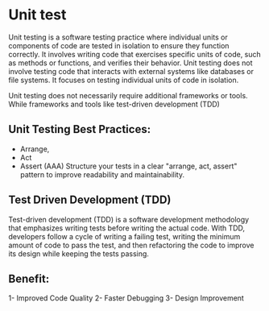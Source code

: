 # Unit test
Unit testing is a software testing practice where individual units or components of code are tested in isolation to ensure they function correctly. It involves writing code that exercises specific units of code, such as methods or functions, and verifies their behavior. 
Unit testing does not involve testing code that interacts with external systems like databases or file systems. It focuses on testing individual units of code in isolation.

Unit testing does not necessarily require additional frameworks or tools. While frameworks and tools like test-driven development (TDD)
## Unit Testing Best Practices:
- Arrange,
-  Act
-  Assert 
 (AAA) Structure your tests in a clear "arrange, act, assert" pattern to improve readability and maintainability.

## Test Driven Development (TDD)
Test-driven development (TDD) is a software development methodology that emphasizes writing tests before writing the actual code. With TDD, developers follow a cycle of writing a failing test, writing the minimum amount of code to pass the test, and then refactoring the code to improve its design while keeping the tests passing.

## Benefit:
 1- Improved Code Quality
 2- Faster Debugging
 3- Design Improvement
